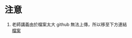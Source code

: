 # 注意
1. 老師講義由於檔案太大 github 無法上傳，所以移至下方連結   
[檔案](https://higa.teracloud.jp/share/11e2c21c2a9b6ff1)
 


